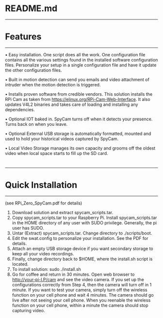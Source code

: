 # README.md
--------------------------------------------------
# Features
--------------------------------------------------
•	Easy installation. One script does all the work. One configuration file contains all the various settings found in the installed software configuration files. Personalize your setup in a single configuration file and have it update the other configuration files.

•	Built in motion detection can send you emails and video attachment of intruder when the motion detection is triggered. 

•	Installs proven software from credible vendors. This solution installs the RPi Cam as taken from https://elinux.org/RPi-Cam-Web-Interface. It also updates V4L2 binaries and takes care of loading and installing any dependencies.

•	Optional IOT baked in. SpyCam turns off when it detects your presence. Turns back on when you leave.

•	Optional External USB storage is automatically formatted, mounted and used to hold your historical videos captured by SpyCam.

•	Local Video Storage manages its own capacity and grooms off the oldest video when local space starts to fill up the SD card.
#
--------------------------------------------------
# Quick Installation
--------------------------------------------------
(see RPi_Zero_SpyCam.pdf for details)

1. Download solution and extract spycam_scripts.tar.
2. Copy spycam_scripts.tar to your Raspberry Pi. Install spycam_scripts.tar in the HOME directory of any user with SUDO privilege. Generally, the pi user has SUDO.
3. Untar (Extract) spycam_scripts.tar. Change directory to ./scripts/boot.
4. Edit the swat.config to personalize your installation. See the PDF for details.
5. Attach an empty USB storage device if you want secondary storage to keep all your video recordings. 
6. Finally, change directory back to $HOME, where the install.sh script is located.
7. To install solution: sudo ./install.sh 
8. Go for coffee and return in 30 minutes. Open web browser to http://your-pi-I.P/cam and see the video camera. If you set up the configurations correctly from Step 4, then the camera will turn off in 1 minute. If you want to test your camera, simply turn off the wireless function on your cell phone and wait 4 minutes. The camera should go live after not seeing your cell phone. When you reenable the wireless function on your cell phone, within a minute the camera should stop capturing video.
